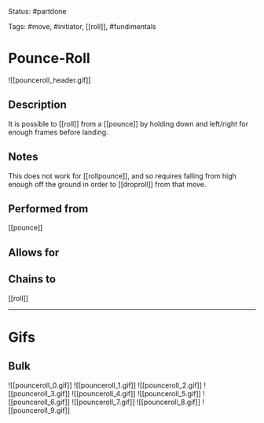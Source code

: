 Status: #partdone

Tags: #move, #initiator, [[roll]], #fundimentals

# Pounce-Roll
![[pounceroll_header.gif]]
## Description
It is possible to [[roll]] from a [[pounce]] by holding down and left/right for enough frames before landing. 

## Notes
This does not work for [[rollpounce]], and so requires falling from high enough off the ground in order to [[droproll]] from that move.

## Performed from
[[pounce]]

## Allows for


## Chains to
[[roll]]

___
# Gifs
## Bulk
![[pounceroll_0.gif]]
![[pounceroll_1.gif]]
![[pounceroll_2.gif]]
![[pounceroll_3.gif]]
![[pounceroll_4.gif]]
![[pounceroll_5.gif]]
![[pounceroll_6.gif]]
![[pounceroll_7.gif]]
![[pounceroll_8.gif]]
![[pounceroll_9.gif]]